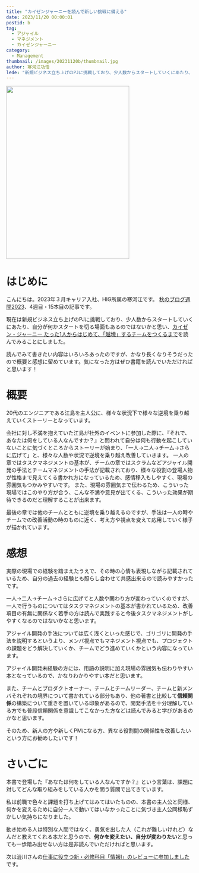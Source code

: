 ```yaml
---
title: "カイゼンジャーニーを読んで新しい挑戦に備える"
date: 2023/11/20 00:00:01
postid: b
tag:
  - アジャイル
  - マネジメント
  - カイゼンジャーニー
category:
  - Management
thumbnail: /images/20231120b/thumbnail.jpg
author: 寒河江功悟
lede: "新規ビジネス立ち上げのPJに挑戦しており、少人数からスタートしていくにあたり、自分が何かスタートを切る場面もあるのではないかと思い、[カイゼン・ジャーニー たった1人からはじめて、「越境」するチームをつくるまで]を読んでみることにしました。"
---
```

<img src="/images/20231120b/kaizen.jpg" alt="" width="331" height="466" loading="lazy">

# はじめに
こんにちは。2023年３月キャリア入社、HIG所属の寒河江です。
[秋のブログ週間2023](/articles/20231030a/2023)、4週目・15本目の記事です。

現在は新規ビジネス立ち上げのPJに挑戦しており、少人数からスタートしていくにあたり、自分が何かスタートを切る場面もあるのではないかと思い、[カイゼン・ジャーニー たった1人からはじめて、「越境」するチームをつくるまで](https://www.amazon.co.jp/dp/4798153346)を読んでみることにしました。

読んでみて書きたい内容はいろいろあったのですが、かなり長くなりそうだったので概要と感想に留めています。気になった方はぜひ書籍を読んでいただければと思います！

# 概要

20代のエンジニアである江島を主人公に、様々な状況下で様々な逆境を乗り越えていくストーリーとなっています。

会社に対し不満を抱えていた江島が社外のイベントに参加した際に、『それで、あなたは何をしている人なんですか？』と問われて自分は何も行動を起こしていないことに気づくところからストーリーが始まり、「一人→二人→チーム→さらに広げて」と、様々な人数や状況で逆境を乗り越え改善していきます。
一人の章ではタスクマネジメントの基本が、チームの章ではスクラムなどアジャイル開発の手法とチームマネジメントの手法が記載されており、様々な役割の登場人物が性格まで見えてくる書かれ方になっているため、感情移入もしやすく、現場の雰囲気もつかみやすいです。
また、現場の雰囲気まで伝わるため、こういった現場ではこのやり方が合う、こんな不満や意見が出てくる、こういった効果が期待できるのだと理解することが出来ます。

最後の章では他のチームとともに逆境を乗り越えるのですが、手法は一人の時やチームでの改善活動の時のものに近く、考え方や視点を変えて応用していく様子が描かれています。

# 感想

実際の現場での経験を踏まえたうえで、その時の心情も表現しながら記載されているため、自分の過去の経験とも照らし合わせて共感出来るので読みやすかったです。

一人→二人→チーム→さらに広げてと人数や関わり方が変わっていくのですが、一人で行うものについてはタスクマネジメントの基本が書かれているため、改善項目の有無に関係なく若手の方は読んで実践すると今後タスクマネジメントがしやすくなるのではないかなと思います。

アジャイル開発の手法については広く浅くといった感じで、ゴリゴリに開発の手法を説明するというより、メンバ視点でもマネジメント視点でも、プロジェクトの課題をどう解決していくか、チームでどう進めていくかという内容になっています。

アジャイル開発未経験の方には、用語の説明に加え現場の雰囲気も伝わりやすい本となっているので、かなりわかりやすい本だと思います。

また、チームとプロダクトオーナー、チームとチームリーダー、チームと新メンバそれぞれの境界について書かれている部分もあり、他の著書と比較して**信頼関係**の構築について重きを置いている印象があるので、開発手法を十分理解している方でも普段信頼関係を意識してこなかった方などは読んでみると学びがあるのかなと思います。

そのため、新人の方や新しくPMになる方、異なる役割間の関係性を改善したいという方にお勧めしたいです！

# さいごに

本書で登場した『あなたは何をしている人なんですか？』という言葉は、課題に対してどんな取り組みをしている人かを問う質問で出てきています。

私は前職で色々と課題を打ち上げてはみてはいたものの、本書の主人公と同様、何かを変えるために自分一人で動いてはいなかったことに気づき主人公同様恥ずかしい気持ちになりました。

動き始める人は特別な人間ではなく、勇気を出した人（これが難しいけれど）なんだと教えてくれる本だと思うので、**何かを変えたい、自分が変わりたい**と思っても一歩踏み出せない方は是非読んでいただければと思います。

次は澁川さんの[仕事に役立つ新・必修科目「情報Ⅰ」のレビューに参加しました](/articles/20231121a/)です。
